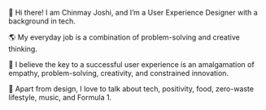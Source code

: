 👋 Hi there! I am Chinmay Joshi, and I’m a User Experience Designer with a background in tech.

🌎 My everyday job is a combination of problem-solving and creative thinking.

🧠 I believe the key to a successful user experience is an amalgamation of empathy, problem-solving, creativity, and constrained innovation.

🌇 Apart from design, I love to talk about tech, positivity, food, zero-waste lifestyle, music, and Formula 1.
